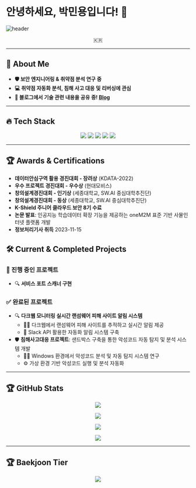 # 안녕하세요, 박민용입니다! 👋

![header](https://capsule-render.vercel.app/api?type=rect&color=0:0d1117,100:1f2937&height=200&section=header&text=Yamewrong&fontAlignY=50&desc=Cybersecurity%20Specialist%20%7C%20Security%20Researcher&descSize=25&descAlignY=70&animation=fadeIn&fontSize=50&fontColor=ffffff)




<p align="center">🇰🇷</p>

---

## 🚀 About Me  
- **🛡 보안 엔지니어링 & 취약점 분석 연구 중**  
- **💻 취약점 자동화 분석, 침해 사고 대응 및 리버싱에 관심**  
- **📝 블로그에서 기술 관련 내용을 공유 중! [Blog](https://yamewrong.tistory.com/)**  

---

## 🔥 Tech Stack  
<p align="center">
  <img src="https://img.shields.io/badge/Linux-FCC624?style=flat-square&logo=Linux&logoColor=black"/>
  <img src="https://img.shields.io/badge/Git-F05032?style=flat-square&logo=Git&logoColor=white"/>
  <img src="https://img.shields.io/badge/Python-3766AB?style=flat-square&logo=Python&logoColor=white"/>
  <img src="https://img.shields.io/badge/Flask-000000?style=flat-square&logo=Flask&logoColor=white"/>
  <img src="https://img.shields.io/badge/Frida-09B3AF?style=flat-square&logo=Frida&logoColor=white"/>
</p>

---
## 🏆 Awards & Certifications  
- **데이터안심구역 활용 경진대회 - 장려상** (KDATA-2022)  
- **우수 프로젝트 경진대회 - 우수상** (현대모비스)  
- **창의설계경진대회 - 인기상** (세종대학교, SW.AI 중심대학추진단)  
- **창의설계경진대회 - 동상** (세종대학교, SW.AI 중심대학추진단)  
- **K-Shield 주니어 클라우드 보안 8기 수료**  
- **논문 발표**: 인공지능 학습데이터 확장 기능을 제공하는 oneM2M 표준 기반 사물인터넷 플랫폼 개발  
- **정보처리기사 취득**  2023-11-15  

## 🛠 Current & Completed Projects  

### 🔄 진행 중인 프로젝트  
- 🔍 **서비스 포트 스캐너 구현**  

### ✅ 완료된 프로젝트  
- 🔍 **다크웹 모니터링 실시간 랜섬웨어 피해 사이트 알림 시스템**  
  - 🕵️‍♂️ 다크웹에서 랜섬웨어 피해 사이트를 추적하고 실시간 알림 제공  
  - 📡 Slack API 활용한 자동화 알림 시스템 구축
- 🛡 **침해사고대응 프로젝트**: 샌드박스 구축을 통한 악성코드 자동 탐지 및 분석 시스템 개발  
  - 🏴‍☠️ Windows 환경에서 악성코드 분석 및 자동 탐지 시스템 연구  
  - ⚙️ 가상 환경 기반 악성코드 실행 및 분석 자동화  

---
## 🏆 GitHub Stats  

<p align="center">
    <img src="https://github-readme-stats.vercel.app/api?username=Yamewrong&theme=swift&show_icons=true">
</p>

<p align="center">
    <img src="https://github-profile-trophy.vercel.app/?username=Yamewrong&theme=darkhub&row=1&column=6">
</p>

<p align="center">
    <img src="https://streak-stats.demolab.com/?user=Yamewrong&theme=swift">
</p>

<p align="center">
    <img src="https://github-readme-stats.vercel.app/api/top-langs/?username=Yamewrong&layout=compact&theme=swift">
</p>

---

## 🏆 Baekjoon Tier
<p align="center">
  <a href="https://solved.ac/profile/Yamewrong">
    <img src="http://mazassumnida.wtf/api/v2/generate_badge?boj=Yamewrong">
  </a>
</p>
